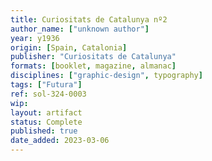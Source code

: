 ```yaml
---
title: Curiositats de Catalunya nº2
author_name: ["unknown author"]
year: y1936
origin: [Spain, Catalonia]
publisher: "Curiositats de Catalunya"
formats: [booklet, magazine, almanac]
disciplines: ["graphic-design", typography]
tags: ["Futura"]
ref: sol-324-0003
wip:
layout: artifact
status: Complete
published: true
date_added: 2023-03-06
---
```

